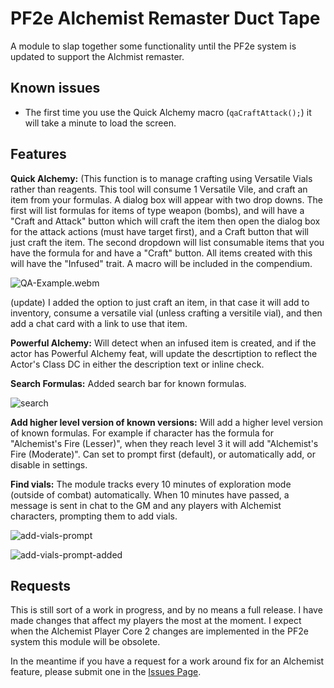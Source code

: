 # PF2e Alchemist Remaster Duct Tape

A module to slap together some functionality until the PF2e system is updated to support the Alchmist remaster.

## Known issues

- The first time you use the Quick Alchemy macro (`qaCraftAttack();`) it will take a minute to load the screen.

## Features

**Quick Alchemy:** (This function is to manage crafting using Versatile Vials rather than reagents. This tool will consume 1 Versatile Vile, and craft an item from your formulas. A dialog box will appear with two drop downs. The first will list formulas for items of type weapon (bombs), and will have a "Craft and Attack" button which will craft the item then open the dialog box for the attack actions (must have target first), and a Craft button that will just craft the item. The second dropdown will list consumable items that you have the formula for and have a "Craft" button. All items created with this will have the "Infused" trait. 
A macro will be included in the compendium. 

![QA-Example.webm](https://github.com/user-attachments/assets/1e09c01d-6456-4f24-870f-7beaa78b38cd)

(update) I added the option to just craft an item, in that case it will add to inventory, consume a versatile vial (unless crafting a versitile vial), and then add a chat card with a link to use that item. 

**Powerful Alchemy:** Will detect when an infused item is created, and if the actor has Powerful Alchemy feat, will update the descrtiption to reflect the Actor's Class DC in either the description text or inline check. 

**Search Formulas:** Added search bar for known formulas.

![search](https://github.com/user-attachments/assets/7323ddf2-a013-4f41-b9e8-93abfb63f92e)

**Add higher level version of known versions:** Will add a higher level version of known formulas. For example if character has the formula for "Alchemist's Fire (Lesser)", when they reach level 3 it will add "Alchemist's Fire (Moderate)". Can set to prompt first (default), or automatically add, or disable in settings. 

**Find vials:** The module tracks every 10 minutes of exploration mode (outside of combat) automatically. When 10 minutes have passed, a message is sent in chat to the GM and any players with Alchemist characters, prompting them to add vials. 

![add-vials-prompt](https://github.com/user-attachments/assets/bda0c639-0281-4949-aeea-5546abccb100)

![add-vials-prompt-added](https://github.com/user-attachments/assets/f77364cd-8c2a-4a41-ba6d-8cca8416007a)


## Requests

This is still sort of a work in progress, and by no means a full release. I have made changes that affect my players the most at the moment. I expect when the Alchemist Player Core 2 changes are implemented in the PF2e system this module will be obsolete. 

In the meantime if you have a request for a work around fix for an Alchemist feature, please submit one in the [Issues Page](https://github.com/thejoester/pf2e-alchemist-remaster-ducttape/issues). 
